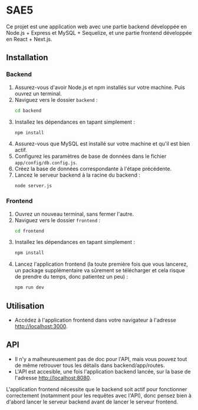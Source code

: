 # SAE5

Ce projet est une application web avec une partie backend développée en Node.js + Express et MySQL + Sequelize, et une partie frontend développée en React + Next.js.

## Installation

### Backend

1. Assurez-vous d'avoir Node.js et npm installés sur votre machine. Puis ouvrez un terminal.
2. Naviguez vers le dossier `backend` :
    ```bash
    cd backend
    ```
3. Installez les dépendances en tapant simplement :
    ```bash
    npm install
    ```
4. Assurez-vous que MySQL est installé sur votre machine et qu'il est bien actif.
5. Configurez les paramètres de base de données dans le fichier `app/config/db.config.js`.
6. Créez la base de données correspondante à l'étape précédente.
7. Lancez le serveur backend à la racine du backend :
    ```bash
    node server.js
    ```

### Frontend

1. Ouvrez un nouveau terminal, sans fermer l'autre.
2. Naviguez vers le dossier `frontend` :
    ```bash
    cd frontend
    ```
2. Installez les dépendances en tapant simplement :
    ```bash
    npm install
    ```
3. Lancez l'application frontend (la toute première fois que vous lancerez, un package supplémentaire va sûrement se télécharger et cela risque de prendre du temps, donc patientez un peu) :
    ```bash
    npm run dev
    ```

## Utilisation

- Accédez à l'application frontend dans votre navigateur à l'adresse [http://localhost:3000](http://localhost:3000).

## API

- Il n'y a malheureusement pas de doc pour l'API, mais vous pouvez tout de même retrouver tous les détails dans backend/app/routes.
- L'API est accesible, une fois l'application backend lancée, sur la base de l'adresse [http://localhost:8080](http://localhost:8080).

L'application frontend nécessite que le backend soit actif pour fonctionner correctement (notamment pour les requêtes avec l'API), donc pensez bien à d'abord lancer le serveur backend avant de lancer le serveur frontend.
